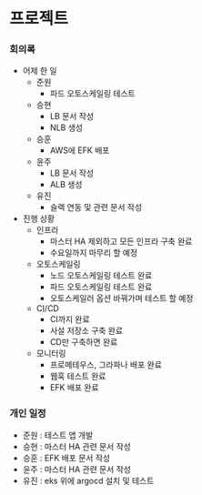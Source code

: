 # 프로젝트

### 회의록

- 어제 한 일
    - 준원
        - 파드 오토스케일링 테스트
    - 승현
        - LB 문서 작성
        - NLB 생성
    - 승훈
        - AWS에 EFK 배포
    - 윤주
        - LB 문서 작성
        - ALB 생성
    - 유진
        - 슬랙 연동 및 관련 문서 작성
- 진행 상황
    - 인프라
        - 마스터 HA 제외하고 모든 인프라 구축 완료
        - 수요일까지 마무리 할 예정
    - 오토스케일링
        - 노드 오토스케일링 테스트 완료
        - 파드 오토스케일링 테스트 완료
        - 오토스케일러 옵션 바꿔가며 테스트 할 예정
    - CI/CD
        - CI까지 완료
        - 사설 저장소 구축 완료
        - CD만 구축하면 완료
    - 모니터링
        - 프로메테우스, 그라파나 배포 완료
        - 웹훅 테스트 완료
        - EFK 배포 완료

### 개인 일정

- 준원 : 테스트 앱 개발
- 승현 : 마스터 HA 관련 문서 작성
- 승훈 : EFK 배포 문서 작성
- 윤주 : 마스터 HA 관련 문서 작성
- 유진 : eks 위에 argocd 설치 및 테스트
